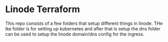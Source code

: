 # Linode Terraform
This repo consists of a few folders that setup different things in linode.  THe lke folder is for setting up kubernetes and after that is setup the dns folder can be used to setup the linode domain/dns config for the ingress.
